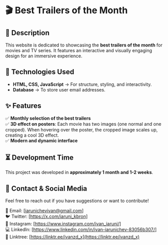 # 🎬 Best Trailers of the Month  

## 📌 Description  
This website is dedicated to showcasing the **best trailers of the month** for movies and TV series. It features an interactive and visually engaging design for an immersive experience.  

## 🚀 Technologies Used  
- **HTML, CSS, JavaScript** → For structure, styling, and interactivity.  
- **Database** → To store user email addresses.  

## ✨ Features  
✅ **Monthly selection of the best trailers**  
✅ **3D effect on posters**: Each movie has two images (one normal and one cropped). When hovering over the poster, the cropped image scales up, creating a cool 3D effect.  
✅ **Modern and dynamic interface**  

## ⏳ Development Time  
This project was developed in **approximately 1 month and 1-2 weeks**.  

## 📩 Contact & Social Media  
Feel free to reach out if you have suggestions or want to contribute!  

📧 Email: [iarunichevivan@gmail.com]  
🐦 Twitter: [https://x.com/iaruni_kbron]  
📸 Instagram: [https://www.instagram.com/ivan_iaruni/]  
💻 LinkedIn: [https://www.linkedin.com/in/ivan-iarunichev-83056b307/]  
🔗 Linktree: [https://linktr.ee/ivanzd_x](https://linktr.ee/ivanzd_x)  
